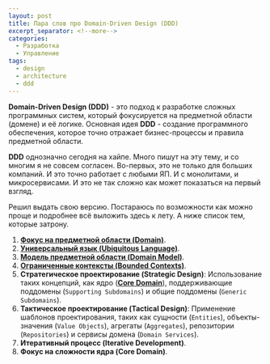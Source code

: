 ```yaml
---
layout: post
title: Пара слов про Domain-Driven Design (DDD)
excerpt_separator: <!--more-->
categories:
  - Разработка
  - Управление
tags:
  - design
  - architecture
  - ddd
---
```


**Domain-Driven Design (DDD)** - это подход к разработке сложных программных систем, который фокусируется на предметной области (домене) и её логике. Основная идея **DDD** - создание программного обеспечения, которое точно отражает бизнес-процессы и правила предметной области.

<!--more-->

**DDD** однозначно сегодня на хайпе. Много пишут на эту тему, и со многим я не совсем согласен. Во-первых, это не только для больших компаний. И это точно работает с любыми ЯП. И с монолитами, и микросервисами. И это не так сложно как может показаться на первый взгляд.

Решил выдать свою версию. Постараюсь по возможности как можно проще и подробнее всё выложить здесь к лету. А ниже список тем, которые затрону.

1. [**Фокус на предметной области (Domain)**](https://blog.gorschal.com/domain.html).
2. [**Универсальный язык (Ubiquitous Language)**](https://blog.gorschal.com/ubiquitous-language.html).
3. [**Модель предметной области (Domain Model)**](https://blog.gorschal.com/domain-model.html).
4. [**Ограниченные контексты (Bounded Contexts)**](https://blog.gorschal.com/bounded-contexts.html).
5. **Стратегическое проектирование (Strategic Design)**: Использование таких концепций, как ядро ([**Core Domain**](https://blog.gorschal.com/core-domain.html)), поддерживающие поддомены (`Supporting Subdomains`) и общие поддомены (`Generic Subdomains`).
6. **Тактическое проектирование (Tactical Design)**: Применение шаблонов проектирования, таких как сущности (`Entities`), объекты-значения (`Value Objects`), агрегаты (`Aggregates`), репозитории (`Repositories`) и сервисы домена (`Domain Services`).
7. **Итеративный процесс (Iterative Development)**.
8. **Фокус на сложности ядра (Core Domain)**.
